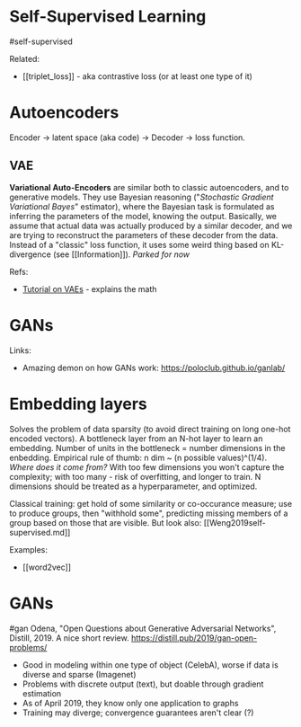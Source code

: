 # Self-Supervised Learning
#self-supervised

Related:
* [[triplet_loss]] - aka contrastive loss (or at least one type of it)

# Autoencoders

Encoder → latent space (aka code) → Decoder → loss function.

## VAE

**Variational Auto-Encoders** are similar both to classic autoencoders, and to generative models. They use Bayesian reasoning ("_Stochastic Gradient Variational Bayes_" estimator), where the Bayesian task is formulated as inferring the parameters of the model, knowing the output. Basically, we assume that actual data was actually produced by a similar decoder, and we are trying to reconstruct the parameters of these decoder from the data. Instead of a "classic" loss function, it uses some weird thing based on KL-divergence (see [[Information]]). _Parked for now_

Refs:
* [Tutorial on VAEs](https://jaan.io/what-is-variational-autoencoder-vae-tutorial/) - explains the math

# GANs

Links:
* Amazing demon on how GANs work: https://poloclub.github.io/ganlab/

# Embedding layers
Solves the problem of data sparsity (to avoid direct training on long one-hot encoded vectors). A bottleneck layer from an N-hot layer to learn an embedding. Number of units in the bottleneck = number dimensions in the enbedding. Empirical rule of thumb: n dim ~ (n possible values)^(1/4). _Where does it come from?_ With too few dimensions you won't capture the complexity; with too many - risk of overfitting, and longer to train. N dimensions should be treated as a hyperparameter, and optimized.

Classical training: get hold of some similarity or co-occurance measure; use to produce groups, then "withhold some", predicting missing members of a group based on those that are visible. But look also: [[Weng2019self-supervised.md]]

Examples:
* [[word2vec]]

# GANs
#gan
Odena, "Open Questions about Generative Adversarial Networks", Distill, 2019.
A nice 	short review.
https://distill.pub/2019/gan-open-problems/
* Good in modeling within one type of object (CelebA), worse if data is diverse and sparse (Imagenet)
* Problems with discrete output (text), but doable through gradient estimation
* As of April 2019, they know only one application to graphs
* Training may diverge; convergence guarantees aren't clear (?)